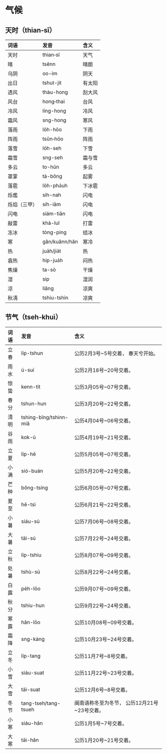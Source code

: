 # 气候

## 天时（thian‑sî）

| 词语 | 发音 | 含义 |
| :--- | :--- | :--- |
| 天时 | thian‑sî | 天气 |
| 晴 | tsênn | 晴朗 |
| 乌阴 | oo-im | 阴天 |
| 出日 | tshut-jit | 有太阳 |
| 透风 | thàu-hong | 刮大风 |
| 风台 | hong‑thai | 台风 |
| 冷风 | líng-hong | 冷风 |
| 霜风 | sng-hong | 寒风 |
| 落雨 | lo̍h-hōo | 下雨 |
| 阵雨 | tsūn‑hōo | 阵雨 |
| 落雪 | lo̍h-seh | 下雪 |
| 霜雪 | sng-seh | 霜与雪 |
| 多云 |  to-hûn | 多云‌ |
| 罩雺 | tà-bông | 起雾 |
| 落雹 | lo̍h-pha̍uh | 下冰雹 |
| 烁爁 | sih-nah | 闪电 |
| 烁焰（三甲） | sih-iām | 闪电 |
| 闪电 | siám-tiān | 闪电 |
| 敲雷 | khà-luî | 打雷 |
| 冻冰 | tòng-ping | 结冰 |
| 寒 | gân/kuânn/hân | 寒冷 |
| 热 | jua̍h/jia̍t | 热 |
| 翕热 | hip-jua̍h | 闷热 |
| 焦燥 | ta-sò | 干燥 |
| 湿 | sip | 湿润 |
| 凉 | liâng | 凉爽 |
| 秋凊 | tshiu-tshìn | 凉爽 |

## 节气（tseh‑khuì）

| 词语 | 发音 | 含义 |
| :--- | :--- | :--- |
| 立春 | li̍p-tshun | 公历2月3号~5号交着， 春天兮开始。 |
| 雨水 | ú-suí | 公历2月18号~20号交着。 |
| 惊蛰 | kenn-ti̍t | 公历3月05号~07号交着。 |
| 春分 | tshun-hun | 公历3月20号~22号交着。 |
| 清明 | tshing-bîng/tshinn-miâ | 公历4月04号~06号交着。 |
| 谷雨 | kok-ú | 公历4月19号~21号交着。 |
| 立夏 | li̍p-hē | 公历5月05号~07号交着。 |
| 小满 | sió-buán | 公历5月20号~22号交着。 |
| 芒种 | bông-tsíng | 公历6月05号~07号交着。 |
| 夏至 | hē-tsì | 公历6月21号~22号交着。 |
| 小暑 | siáu-sú | 公历7月06号~08号交着。 |
| 大暑 | tāi-sú | 公历7月22号~24号交着。 |
| 立秋 | li̍p-tshiu | 公历8月07号~09号交着。 |
| 处暑 | tshù-sú | 公历8月22号~24号交着。 |
| 白露 | pe̍h-lōo | 公历9月07号~09号交着。 |
| 秋分 | tshiu-hun | 公历9月22号~24号交着。 |
| 寒露 | hân-lōo | 公历10月08号~09号交着。 |
| 霜降 | sng-kàng | 公历10月23号~24号交着。 |
| 立冬 | li̍p-tang | 公历11月7号~8号交着。 |
| 小雪 | siáu-suat | 公历11月22号~23号交着。 |
| 大雪 | tāi-suat | 公历12月6号~8号交着。 |
| 冬节 | tang-tseh/tang-tsueh | 闽南语称冬至为冬节， 公历12月21号~23号交着。 |
| 小寒 | siáu-hân | 公历1月5号~7号交着。 |
| 大寒 | tāi-hân | 公历1月20号~21号交着。 |



